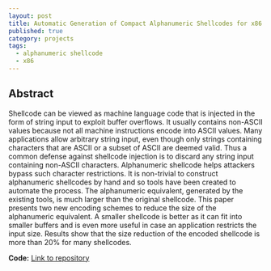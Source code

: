 ```yaml
---
layout: post
title: Automatic Generation of Compact Alphanumeric Shellcodes for x86
published: true
category: projects
tags: 
  - alphanumeric shellcode
  - x86
---
```


## Abstract

Shellcode can be viewed as machine language code that is injected in the form of string input to exploit buffer overflows. It usually contains non-ASCII values because not all machine instructions encode into ASCII values. Many applications allow arbitrary string input, even though only strings containing characters that are ASCII or a subset of ASCII are deemed valid. Thus a common defense against shellcode injection is to discard any string input containing non-ASCII characters. Alphanumeric shellcode helps attackers bypass such character restrictions. It is non-trivial to construct alphanumeric shellcodes by hand and so tools have been created to automate the process. The alphanumeric equivalent, generated by the existing tools, is much larger than the original shellcode. This paper presents two new encoding schemes to reduce the size of the alphanumeric equivalent. A smaller shellcode is better as it can fit into smaller buffers and is even more useful in case an application restricts the input size. Results show that the size reduction of the encoded shellcode is more than 20% for many shellcodes.

**Code:** [Link to repository](https://bitbucket.org/mitthu/alpha_loaders/overview)
